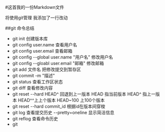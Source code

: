 #这首我的一份Markdown文件

将使用git管理
我添加了一行改动

##git 命令总结

- git init 创建版本库
- git config user.name 查看用户名
- git config user.email 查看邮箱
- git config --global user.name "用户名" 修改用户名
- git config --gloabl user.email "邮箱" 修改邮箱
- git add 文件名 把修改提交到暂存区
- git commit -m "描述"
- git status 查看工作区状态
- git diff 查看修改内容
- git reset --hard HEAD^ 回退到上一版本 HEAD 指当前版本 HEAD^ 指上一版本 HEAD^^上上个版本 HEAD~100 上100个版本
- git reset --hard commit_id 根据id在版本间穿梭
- git log 查看提交历史 --pretty=oneline 显示简洁信息
- git reflog 查看命令历史
- git 